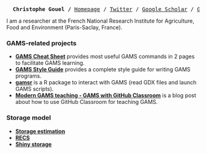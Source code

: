<p><pre align="center">
  <strong>Christophe Gouel /</strong> <a href="http://www.christophegouel.com/">Homepage</a> / <a href="https://twitter.com/ChristopheGouel">Twitter</a> / <a href="https://scholar.google.com/citations?user=cw0qKdAAAAAJ">Google Scholar</a> / <a href="https://github.com/christophe-gouel">GitHub</a> / <a href="https://entrepot.recherche.data.gouv.fr/dataverse/christophe-gouel">Dataverse</a>
</pre></p>

I am a researcher at the French National Research Institute for Agriculture, Food and Environment (Paris-Saclay, France).

### GAMS-related projects

- **[GAMS Cheat Sheet](https://github.com/christophe-gouel/GAMS-Cheat-Sheet)** provides most useful GAMS commands in 2 pages to facilitate GAMS learning.
- **[GAMS Style Guide](https://github.com/christophe-gouel/gams-style-guide)** provides a complete style guide for writing GAMS programs.
- **[gamsr](https://github.com/christophe-gouel/gamsr)** is a R package to interact with GAMS (read GDX files and launch GAMS scripts).
- **[Modern GAMS teaching - GAMS with GitHub Classroom](https://github.com/economic-modeling-master/gams-blog)** is a blog post about how to use GitHub Classroom for teaching GAMS.

### Storage model

- **[Storage estimation](https://github.com/christophe-gouel/storage-estimation)**
- **[RECS](https://github.com/christophe-gouel/RECS)**
- **[Shiny storage](https://github.com/christophe-gouel/shiny-storage)**
